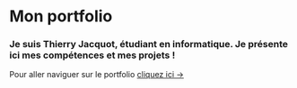 # Mon portfolio

### Je suis Thierry Jacquot, étudiant en informatique. Je présente ici mes compétences et mes projets !

Pour aller naviguer sur le portfolio [cliquez ici &rarr;](https://egario54.github.io/Portfolio/)
